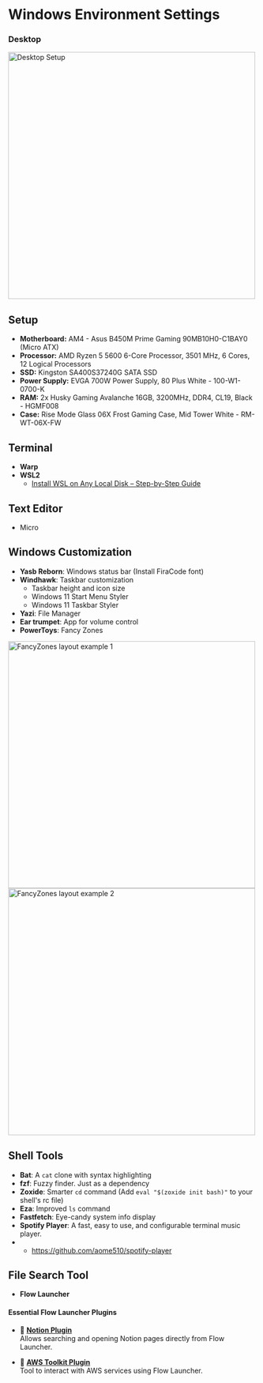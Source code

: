 # **Windows Environment Settings**

### **Desktop**
<img src="https://github.com/user-attachments/assets/721078db-4d97-4d5c-a4ff-698c1f6d068d" width="500" alt="Desktop Setup" />

## Setup

- **Motherboard:** AM4 - Asus B450M Prime Gaming 90MB10H0-C1BAY0 (Micro ATX)  
- **Processor:** AMD Ryzen 5 5600 6-Core Processor, 3501 MHz, 6 Cores, 12 Logical Processors  
- **SSD:** Kingston SA400S37240G SATA SSD  
- **Power Supply:** EVGA 700W Power Supply, 80 Plus White - 100-W1-0700-K  
- **RAM:** 2x Husky Gaming Avalanche 16GB, 3200MHz, DDR4, CL19, Black - HGMF008  
- **Case:** Rise Mode Glass 06X Frost Gaming Case, Mid Tower White - RM-WT-06X-FW


## **Terminal**
- **Warp**  
- **WSL2**  
  - [Install WSL on Any Local Disk – Step-by-Step Guide](https://medium.com/@pallerlapranavdec27/install-wsl-on-any-local-disk-a-step-by-step-guide-e5b0d606e873)

## **Text Editor**
- Micro

## **Windows Customization**
- **Yasb Reborn**: Windows status bar (Install FiraCode font)
- **Windhawk**: Taskbar customization  
  - Taskbar height and icon size  
  - Windows 11 Start Menu Styler  
  - Windows 11 Taskbar Styler
- **Yazi**: File Manager
- **Ear trumpet**: App for volume control
- **PowerToys**: Fancy Zones  
<img src="https://github.com/user-attachments/assets/f50f36c2-3294-48e5-a4e1-03c4411f92d5" width="500" alt="FancyZones layout example 1" />  
<br>  
<img src="https://github.com/user-attachments/assets/b70463e6-ad78-4661-8cc0-90154d97f04b" width="500" alt="FancyZones layout example 2" />

## **Shell Tools**
- **Bat**: A `cat` clone with syntax highlighting
- **fzf**: Fuzzy finder. Just as a dependency
- **Zoxide**: Smarter `cd` command (Add `eval "$(zoxide init bash)"` to your shell's rc file)
- **Eza**: Improved `ls` command
- **Fastfetch**: Eye-candy system info display
- **Spotify Player**: A fast, easy to use, and configurable terminal music player.
- - https://github.com/aome510/spotify-player
## **File Search Tool**
- **Flow Launcher**

#### **Essential Flow Launcher Plugins**
- 🔗 [**Notion Plugin**](https://github.com/AminSallah/Flow.Launcher.Plugin.Notion)  
  Allows searching and opening Notion pages directly from Flow Launcher.

- 🔗 [**AWS Toolkit Plugin**](https://github.com/mjtimblin/Flow.Launcher.Plugin.AwsToolkit)  
  Tool to interact with AWS services using Flow Launcher.
